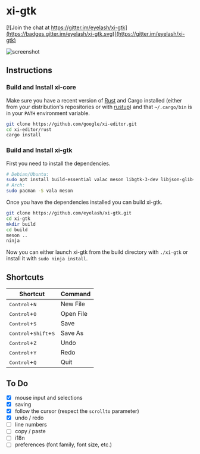 # xi-gtk

[![Join the chat at https://gitter.im/eyelash/xi-gtk](https://badges.gitter.im/eyelash/xi-gtk.svg)](https://gitter.im/eyelash/xi-gtk)

![screenshot](https://raw.githubusercontent.com/eyelash/xi-gtk/master/screenshot.png)

## Instructions

### Build and Install xi-core

Make sure you have a recent version of [Rust](https://www.rust-lang.org) and Cargo installed (either from your distribution's repositories or with [rustup](https://rustup.rs)) and that `~/.cargo/bin` is in your `PATH` environment variable.

```sh
git clone https://github.com/google/xi-editor.git
cd xi-editor/rust
cargo install
```

### Build and Install xi-gtk

First you need to install the dependencies.

```sh
# Debian/Ubuntu:
sudo apt install build-essential valac meson libgtk-3-dev libjson-glib-dev
# Arch:
sudo pacman -S vala meson
```

Once you have the dependencies installed you can build xi-gtk.

```sh
git clone https://github.com/eyelash/xi-gtk.git
cd xi-gtk
mkdir build
cd build
meson ..
ninja
```

Now you can either launch xi-gtk from the build directory with `./xi-gtk` or install it with `sudo ninja install`.

## Shortcuts

Shortcut                                         | Command
-------------------------------------------------|---------
<kbd>Control</kbd>+<kbd>N</kbd>                  | New File
<kbd>Control</kbd>+<kbd>O</kbd>                  | Open File
<kbd>Control</kbd>+<kbd>S</kbd>                  | Save
<kbd>Control</kbd>+<kbd>Shift</kbd>+<kbd>S</kbd> | Save As
<kbd>Control</kbd>+<kbd>Z</kbd>                  | Undo
<kbd>Control</kbd>+<kbd>Y</kbd>                  | Redo
<kbd>Control</kbd>+<kbd>Q</kbd>                  | Quit

## To Do

- [x] mouse input and selections
- [x] saving
- [x] follow the cursor (respect the `scrollto` parameter)
- [x] undo / redo
- [ ] line numbers
- [ ] copy / paste
- [ ] i18n
- [ ] preferences (font family, font size, etc.)
